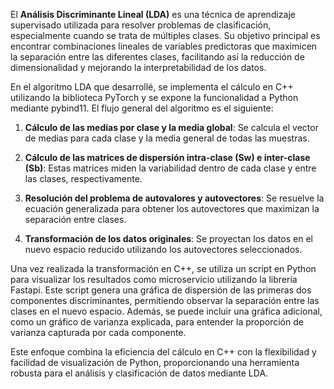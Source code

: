 El **Análisis Discriminante Lineal (LDA)** es una técnica de aprendizaje supervisado utilizada para resolver problemas de clasificación, especialmente cuando se trata de múltiples clases. Su objetivo principal es encontrar combinaciones lineales de variables predictoras que maximicen la separación entre las diferentes clases, facilitando así la reducción de dimensionalidad y mejorando la interpretabilidad de los datos.

En el algoritmo LDA que desarrollé, se implementa el cálculo en C++ utilizando la biblioteca PyTorch y se expone la funcionalidad a Python mediante pybind11. El flujo general del algoritmo es el siguiente:

1. **Cálculo de las medias por clase y la media global**: Se calcula el vector de medias para cada clase y la media general de todas las muestras.

2. **Cálculo de las matrices de dispersión intra-clase (Sw) e inter-clase (Sb)**: Estas matrices miden la variabilidad dentro de cada clase y entre las clases, respectivamente.

3. **Resolución del problema de autovalores y autovectores**: Se resuelve la ecuación generalizada para obtener los autovectores que maximizan la separación entre clases.

4. **Transformación de los datos originales**: Se proyectan los datos en el nuevo espacio reducido utilizando los autovectores seleccionados.

Una vez realizada la transformación en C++, se utiliza un script en Python para visualizar los resultados como microservicio utilizando la librería Fastapi. Este script genera una gráfica de dispersión de las primeras dos componentes discriminantes, permitiendo observar la separación entre las clases en el nuevo espacio. Además, se puede incluir una gráfica adicional, como un gráfico de varianza explicada, para entender la proporción de varianza capturada por cada componente.

Este enfoque combina la eficiencia del cálculo en C++ con la flexibilidad y facilidad de visualización de Python, proporcionando una herramienta robusta para el análisis y clasificación de datos mediante LDA. 
